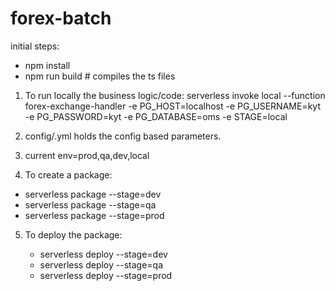 # forex-batch

initial steps:
 - npm install
 - npm run build # compiles the ts files


1. To run locally the business logic/code:
serverless invoke local --function forex-exchange-handler -e PG_HOST=localhost -e PG_USERNAME=kyt -e PG_PASSWORD=kyt -e PG_DATABASE=oms -e STAGE=local

2. config/<env>.yml holds the config based parameters.

3. current env=prod,qa,dev,local
  
4. To create a package:

  - serverless package --stage=dev 
  - serverless package --stage=qa
  - serverless package --stage=prod
  
5. To deploy the package:
  
   - serverless deploy --stage=dev
   - serverless deploy --stage=qa
   - serverless deploy --stage=prod
  
  
  

